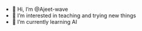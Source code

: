 - 👋 Hi, I’m @Ajeet-wave
- 👀 I’m interested in teaching and trying new things
- 🌱 I’m currently learning AI



